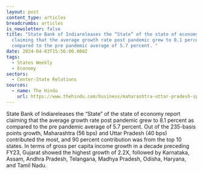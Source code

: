 ```yaml
---
layout: post
content_type: articles
breadcrumbs: articles
is_newsletter: false
title: "State Bank of Indiareleases the “State” of the state of economy report
  claiming that the average growth rate post pandemic grew to 8.1 percent as
  compared to the pre pandemic average of 5.7 percent. "
date: 2024-04-03T15:56:00.000Z
tags:
  - States Weekly
  - Economy
sectors:
  - Center-State Relations
sources:
  - name: The Hindu
    url: https://www.thehindu.com/business/maharashtra-uttar-pradesh-spearhead-indias-post-pandemic-growth-sbi-report/article67997271.ece
---
```

State Bank of Indiareleases the “State” of the state of economy report claiming that the average growth rate post pandemic grew to 8.1 percent as compared to the pre pandemic average of 5.7 percent. Out of the 235-basis points growth, Maharashtra (56 bps) and Uttar Pradesh (40 bps) contributed the most, and 90 percent contribution was from the top 10 states. In terms of gross per capita income growth in a decade preceding FY23, Gujarat showed the highest growth of 2.2X, followed by Karnataka, Assam, Andhra Pradesh, Telangana, Madhya Pradesh, Odisha, Haryana, and Tamil Nadu.

